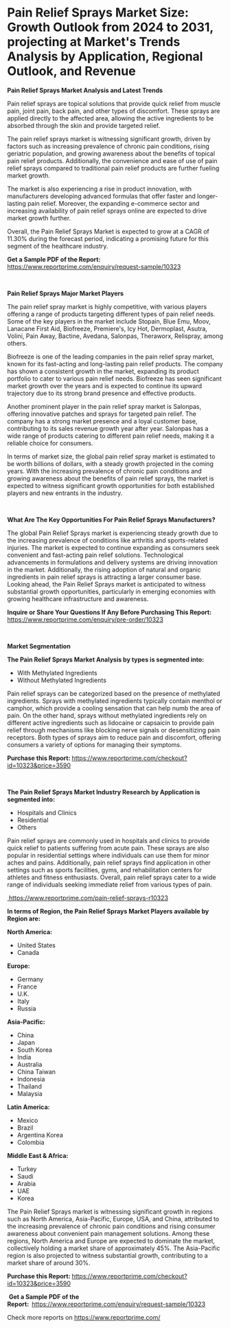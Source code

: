 <p><h1>Pain Relief Sprays Market Size: Growth Outlook from 2024 to 2031, projecting at Market's Trends Analysis by Application, Regional Outlook, and Revenue</h1></p><p><strong>Pain Relief Sprays Market Analysis and Latest Trends</strong></p>
<p><p>Pain relief sprays are topical solutions that provide quick relief from muscle pain, joint pain, back pain, and other types of discomfort. These sprays are applied directly to the affected area, allowing the active ingredients to be absorbed through the skin and provide targeted relief.</p><p>The pain relief sprays market is witnessing significant growth, driven by factors such as increasing prevalence of chronic pain conditions, rising geriatric population, and growing awareness about the benefits of topical pain relief products. Additionally, the convenience and ease of use of pain relief sprays compared to traditional pain relief products are further fueling market growth.</p><p>The market is also experiencing a rise in product innovation, with manufacturers developing advanced formulas that offer faster and longer-lasting pain relief. Moreover, the expanding e-commerce sector and increasing availability of pain relief sprays online are expected to drive market growth further.</p><p>Overall, the Pain Relief Sprays Market is expected to grow at a CAGR of 11.30% during the forecast period, indicating a promising future for this segment of the healthcare industry.</p></p>
<p><strong>Get a Sample PDF of the Report:&nbsp;</strong> <a href="https://www.reportprime.com/enquiry/request-sample/10323">https://www.reportprime.com/enquiry/request-sample/10323</a></p>
<p>&nbsp;</p>
<p><strong>Pain Relief Sprays Major Market Players</strong></p>
<p><p>The pain relief spray market is highly competitive, with various players offering a range of products targeting different types of pain relief needs. Some of the key players in the market include Stopain, Blue Emu, Moov, Lanacane First Aid, Biofreeze, Premiere's, Icy Hot, Dermoplast, Asutra, Volini, Pain Away, Bactine, Avedana, Salonpas, Theraworx, Relispray, among others.</p><p>Biofreeze is one of the leading companies in the pain relief spray market, known for its fast-acting and long-lasting pain relief products. The company has shown a consistent growth in the market, expanding its product portfolio to cater to various pain relief needs. Biofreeze has seen significant market growth over the years and is expected to continue its upward trajectory due to its strong brand presence and effective products.</p><p>Another prominent player in the pain relief spray market is Salonpas, offering innovative patches and sprays for targeted pain relief. The company has a strong market presence and a loyal customer base, contributing to its sales revenue growth year after year. Salonpas has a wide range of products catering to different pain relief needs, making it a reliable choice for consumers.</p><p>In terms of market size, the global pain relief spray market is estimated to be worth billions of dollars, with a steady growth projected in the coming years. With the increasing prevalence of chronic pain conditions and growing awareness about the benefits of pain relief sprays, the market is expected to witness significant growth opportunities for both established players and new entrants in the industry.</p></p>
<p>&nbsp;</p>
<p><strong>What Are The Key Opportunities For Pain Relief Sprays Manufacturers?</strong></p>
<p><p>The global Pain Relief Sprays market is experiencing steady growth due to the increasing prevalence of conditions like arthritis and sports-related injuries. The market is expected to continue expanding as consumers seek convenient and fast-acting pain relief solutions. Technological advancements in formulations and delivery systems are driving innovation in the market. Additionally, the rising adoption of natural and organic ingredients in pain relief sprays is attracting a larger consumer base. Looking ahead, the Pain Relief Sprays market is anticipated to witness substantial growth opportunities, particularly in emerging economies with growing healthcare infrastructure and awareness.</p></p>
<p><strong>Inquire or Share Your Questions If Any Before Purchasing This Report:</strong> <a href="https://www.reportprime.com/enquiry/pre-order/10323">https://www.reportprime.com/enquiry/pre-order/10323</a></p>
<p>&nbsp;</p>
<p><strong>Market Segmentation</strong></p>
<p><strong>The Pain Relief Sprays Market Analysis by types is segmented into:</strong></p>
<p><ul><li>With Methylated Ingredients</li><li>Without Methylated Ingredients</li></ul></p>
<p><p>Pain relief sprays can be categorized based on the presence of methylated ingredients. Sprays with methylated ingredients typically contain menthol or camphor, which provide a cooling sensation that can help numb the area of pain. On the other hand, sprays without methylated ingredients rely on different active ingredients such as lidocaine or capsaicin to provide pain relief through mechanisms like blocking nerve signals or desensitizing pain receptors. Both types of sprays aim to reduce pain and discomfort, offering consumers a variety of options for managing their symptoms.</p></p>
<p><strong>Purchase this Report:&nbsp;</strong><a href="https://www.reportprime.com/checkout?id=10323&price=3590">https://www.reportprime.com/checkout?id=10323&price=3590</a></p>
<p>&nbsp;</p>
<p><strong>The Pain Relief Sprays Market Industry Research by Application is segmented into:</strong></p>
<p><ul><li>Hospitals and Clinics</li><li>Residential</li><li>Others</li></ul></p>
<p><p>Pain relief sprays are commonly used in hospitals and clinics to provide quick relief to patients suffering from acute pain. These sprays are also popular in residential settings where individuals can use them for minor aches and pains. Additionally, pain relief sprays find application in other settings such as sports facilities, gyms, and rehabilitation centers for athletes and fitness enthusiasts. Overall, pain relief sprays cater to a wide range of individuals seeking immediate relief from various types of pain.</p></p>
<p><a href="https://www.reportprime.com/pain-relief-sprays-r10323">&nbsp;https://www.reportprime.com/pain-relief-sprays-r10323</a></p>
<p><strong>In terms of Region, the Pain Relief Sprays Market Players available by Region are:</strong></p>
<p>
    <p> <strong> North America: </strong>
        <ul>
            <li>United States</li>
            <li>Canada</li>
        </ul>
        </p> 
    <p> <strong> Europe: </strong>
        <ul>
            <li>Germany</li>
            <li>France</li>
            <li>U.K.</li>
            <li>Italy</li>
            <li>Russia</li>
        </ul>
        </p> 
    <p> <strong> Asia-Pacific: </strong>
        <ul>
            <li>China</li>
            <li>Japan</li>
            <li>South Korea</li>
            <li>India</li>
            <li>Australia</li>
            <li>China Taiwan</li>
            <li>Indonesia</li>
            <li>Thailand</li>
            <li>Malaysia</li>
        </ul>
        </p> 
    <p> <strong> Latin America: </strong>
        <ul>
            <li>Mexico</li>
            <li>Brazil</li>
            <li>Argentina Korea</li>
            <li>Colombia</li>
        </ul>
        </p> 
    <p> <strong> Middle East & Africa: </strong>
        <ul>
            <li>Turkey</li>
            <li>Saudi</li>
            <li>Arabia</li>
            <li>UAE</li>
            <li>Korea</li>
        </ul>
    </p>
    </p>
<p><p>The Pain Relief Sprays market is witnessing significant growth in regions such as North America, Asia-Pacific, Europe, USA, and China, attributed to the increasing prevalence of chronic pain conditions and rising consumer awareness about convenient pain management solutions. Among these regions, North America and Europe are expected to dominate the market, collectively holding a market share of approximately 45%. The Asia-Pacific region is also projected to witness substantial growth, contributing to a market share of around 30%.</p></p>
<p><strong>Purchase this Report: </strong><a href="https://www.reportprime.com/checkout?id=10323&price=3590">https://www.reportprime.com/checkout?id=10323&price=3590</a></p>
<p>&nbsp;<strong>Get a Sample PDF of the Report:&nbsp;&nbsp;</strong><a href="https://www.reportprime.com/enquiry/request-sample/10323">https://www.reportprime.com/enquiry/request-sample/10323</a></p>
<p><strong></strong></p>
<p>Check more reports on <a href="https://www.reportprime.com/">https://www.reportprime.com/</a></p>